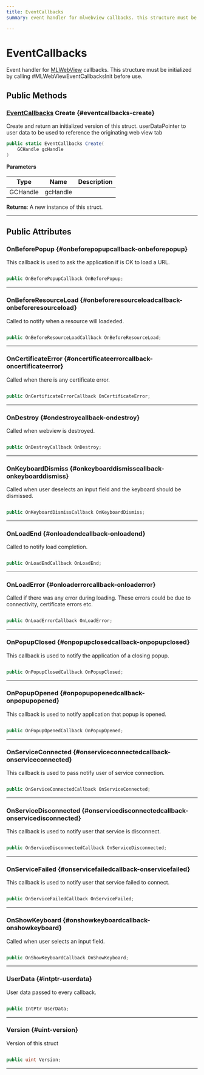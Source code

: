 ```yaml
---
title: EventCallbacks
summary: event handler for mlwebview callbacks. this structure must be initialized by calling #mlwebvieweventcallbacksinit before use. 

---
```


# EventCallbacks




Event handler for [MLWebView](/versioned_docs/version-22-May-2023/unity-api/api/UnityEngine.XR.MagicLeap/MLWebView/UnityEngine.XR.MagicLeap.MLWebView.md) callbacks. This structure must be initialized by calling #MLWebViewEventCallbacksInit before use.   





## Public Methods

### [EventCallbacks](/versioned_docs/version-22-May-2023/unity-api/api/UnityEngine.XR.MagicLeap/MLWebView/NativeBindings/UnityEngine.XR.MagicLeap.MLWebView.NativeBindings.EventCallbacks.md) Create {#eventcallbacks-create}

Create and return an initialized version of this struct. userDataPointer to user data to be used to reference the originating web view tab

```csharp
public static EventCallbacks Create(
    GCHandle gcHandle
)
```


**Parameters**

| Type | Name  | Description  | 
|--|--|--|
| GCHandle |gcHandle||






**Returns**: A new instance of this struct.



-----------

## Public Attributes

### OnBeforePopup {#onbeforepopupcallback-onbeforepopup}

This callback is used to ask the application if is OK to load a URL. 

```csharp

public OnBeforePopupCallback OnBeforePopup;

```






-----------

### OnBeforeResourceLoad {#onbeforeresourceloadcallback-onbeforeresourceload}

Called to notify when a resource will loadeded. 

```csharp

public OnBeforeResourceLoadCallback OnBeforeResourceLoad;

```






-----------

### OnCertificateError {#oncertificateerrorcallback-oncertificateerror}

Called when there is any certificate error. 

```csharp

public OnCertificateErrorCallback OnCertificateError;

```






-----------

### OnDestroy {#ondestroycallback-ondestroy}

Called when webview is destroyed. 

```csharp

public OnDestroyCallback OnDestroy;

```






-----------

### OnKeyboardDismiss {#onkeyboarddismisscallback-onkeyboarddismiss}

Called when user deselects an input field and the keyboard should be dismissed. 

```csharp

public OnKeyboardDismissCallback OnKeyboardDismiss;

```






-----------

### OnLoadEnd {#onloadendcallback-onloadend}

Called to notify load completion. 

```csharp

public OnLoadEndCallback OnLoadEnd;

```






-----------

### OnLoadError {#onloaderrorcallback-onloaderror}

Called if there was any error during loading. These errors could be due to connectivity, certificate errors etc. 

```csharp

public OnLoadErrorCallback OnLoadError;

```






-----------

### OnPopupClosed {#onpopupclosedcallback-onpopupclosed}

This callback is used to notify the application of a closing popup. 

```csharp

public OnPopupClosedCallback OnPopupClosed;

```






-----------

### OnPopupOpened {#onpopupopenedcallback-onpopupopened}

This callback is used to notify application that popup is opened. 

```csharp

public OnPopupOpenedCallback OnPopupOpened;

```






-----------

### OnServiceConnected {#onserviceconnectedcallback-onserviceconnected}

This callback is used to pass notify user of service connection. 

```csharp

public OnServiceConnectedCallback OnServiceConnected;

```






-----------

### OnServiceDisconnected {#onservicedisconnectedcallback-onservicedisconnected}

This callback is used to notify user that service is disconnect. 

```csharp

public OnServiceDisconnectedCallback OnServiceDisconnected;

```






-----------

### OnServiceFailed {#onservicefailedcallback-onservicefailed}

This callback is used to notify user that service failed to connect. 

```csharp

public OnServiceFailedCallback OnServiceFailed;

```






-----------

### OnShowKeyboard {#onshowkeyboardcallback-onshowkeyboard}

Called when user selects an input field. 

```csharp

public OnShowKeyboardCallback OnShowKeyboard;

```






-----------

### UserData {#intptr-userdata}

User data passed to every callback. 

```csharp

public IntPtr UserData;

```






-----------

### Version {#uint-version}

Version of this struct 

```csharp

public uint Version;

```






-----------


